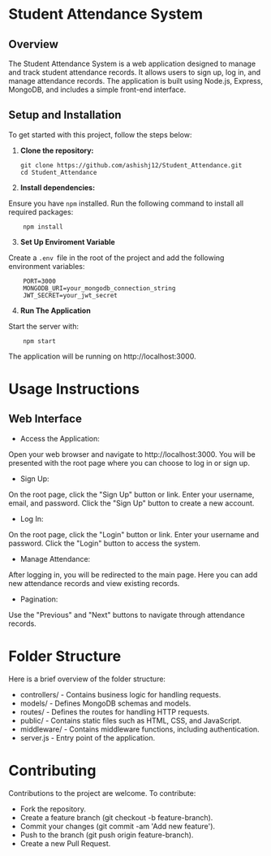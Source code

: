 # Student Attendance System

## Overview

The Student Attendance System is a web application designed to manage and track student attendance records. It allows users to sign up, log in, and manage attendance records. The application is built using Node.js, Express, MongoDB, and includes a simple front-end interface.

## Setup and Installation

To get started with this project, follow the steps below:

1.  **Clone the repository:**

        git clone https://github.com/ashishj12/Student_Attendance.git
        cd Student_Attendance

2.  **Install dependencies:**

Ensure you have `npm` installed. Run the following command to install all required packages:

        npm install

3.  **Set Up Enviroment Variable**

Create a `.env `file in the root of the project and add the following environment variables:

        PORT=3000
        MONGODB_URI=your_mongodb_connection_string
        JWT_SECRET=your_jwt_secret

4. **Run The Application**

Start the server with:

        npm start

The application will be running on http://localhost:3000.

# Usage Instructions

## Web Interface

- Access the Application:

Open your web browser and navigate to http://localhost:3000.
You will be presented with the root page where you can choose to log in or sign up.

- Sign Up:

On the root page, click the "Sign Up" button or link.
Enter your username, email, and password.
Click the "Sign Up" button to create a new account.

- Log In:

On the root page, click the "Login" button or link.
Enter your username and password.
Click the "Login" button to access the system.

- Manage Attendance:

After logging in, you will be redirected to the main page.
Here you can add new attendance records and view existing records.

- Pagination:

Use the "Previous" and "Next" buttons to navigate through attendance records.

# Folder Structure

Here is a brief overview of the folder structure:

- controllers/ - Contains business logic for handling requests.
- models/ - Defines MongoDB schemas and models.
- routes/ - Defines the routes for handling HTTP requests.
- public/ - Contains static files such as HTML, CSS, and JavaScript.
- middleware/ - Contains middleware functions, including authentication.
- server.js - Entry point of the application.

# Contributing

Contributions to the project are welcome. To contribute:

- Fork the repository.
- Create a feature branch (git checkout -b feature-branch).
- Commit your changes (git commit -am 'Add new feature').
- Push to the branch (git push origin feature-branch).
- Create a new Pull Request.
